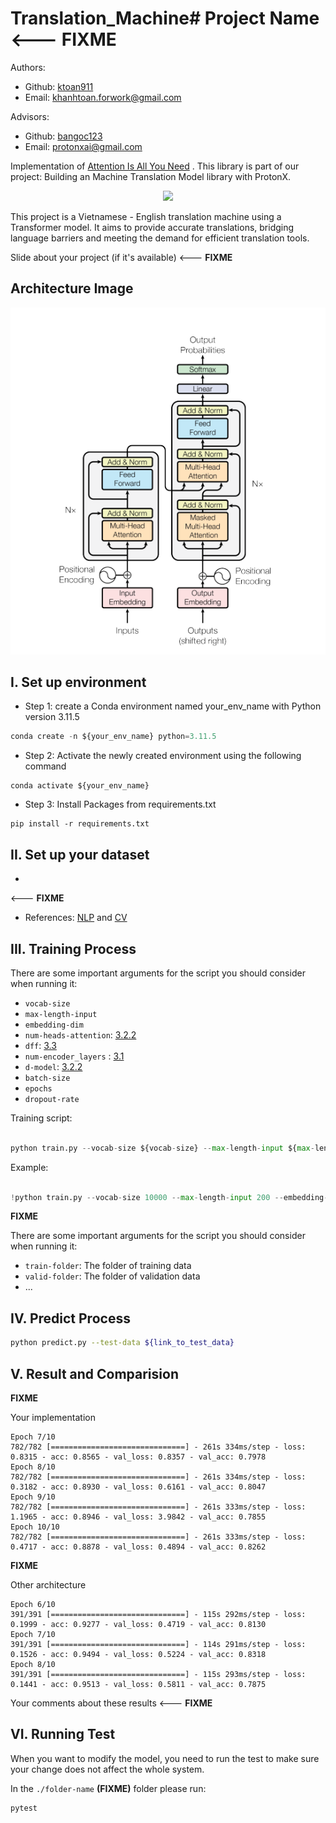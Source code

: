 # Translation_Machine# Project Name <--- FIXME

Authors:
- Github: [ktoan911](https://github.com/ktoan911) 
- Email: khanhtoan.forwork@gmail.com 

Advisors:
- Github: [bangoc123](https://github.com/bangoc123) 
- Email: protonxai@gmail.com



Implementation of [Attention Is All You Need](https://arxiv.org/pdf/1706.03762.pdf) . This
library is part of our project: Building an Machine Translation Model library with ProtonX.

<p align="center">
    <img src='https://storage.googleapis.com/protonx-cloud-storage/transformer/protonx-transf.png' width=200 class="center">
</p>

This project is a Vietnamese - English translation machine using a Transformer model. It aims to provide accurate translations, bridging language barriers and meeting the demand for efficient translation tools.

Slide about your project (if it's available) <--- **FIXME**

## Architecture Image 

![image](assets/model_architect.png)


## I.  Set up environment
- Step 1: create a Conda environment named your_env_name with Python version 3.11.5

```python
conda create -n ${your_env_name} python=3.11.5
```

- Step 2: Activate the newly created environment using the following command
```
conda activate ${your_env_name}
```

- Step 3: Install Packages from requirements.txt

```
pip install -r requirements.txt
``` 

## II.  Set up your dataset

-  
<--- **FIXME**
- References: [NLP](https://github.com/bangoc123/transformer) and [CV](https://github.com/bangoc123/mlp-mixer)

## III. Training Process

There are some important arguments for the script you should consider when running it:

- `vocab-size`
- `max-length-input`
- `embedding-dim`
- `num-heads-attention`: [3.2.2](https://arxiv.org/pdf/1706.03762.pdf)
- `dff`: [3.3](https://arxiv.org/pdf/1706.03762.pdf)
- `num-encoder_layers` : [3.1](https://arxiv.org/pdf/1706.03762.pdf)
- `d-model`: [3.2.2](https://arxiv.org/pdf/1706.03762.pdf)
- `batch-size`
- `epochs` 
- `dropout-rate`

Training script:


```python

python train.py --vocab-size ${vocab-size} --max-length-input ${max-length-input} --embedding-dim ${embedding-dim} --num-heads-attention ${num-heads-attention} --dff ${dff} --num-encoder-layers ${num-encoder-layers} --d-model ${d-model} --batch-size ${batch-size} --epochs ${epochs} --learning-rate ${learning-rate} --dropout-rate ${dropout-rate}

```

Example:

```python

!python train.py --vocab-size 10000 --max-length-input 200 --embedding-dim 32 --num-heads-attention 3 --dff 512 --num-encoder-layers 6 --d-model 128 --batch-size 32 --epochs 10 --learning-rate 0.01 --dropout-rate 0.1

``` 
**FIXME**

There are some important arguments for the script you should consider when running it:

- `train-folder`: The folder of training data
- `valid-folder`: The folder of validation data
- ...

## IV. Predict Process

```bash
python predict.py --test-data ${link_to_test_data}
```

## V. Result and Comparision

**FIXME**

Your implementation
```
Epoch 7/10
782/782 [==============================] - 261s 334ms/step - loss: 0.8315 - acc: 0.8565 - val_loss: 0.8357 - val_acc: 0.7978
Epoch 8/10
782/782 [==============================] - 261s 334ms/step - loss: 0.3182 - acc: 0.8930 - val_loss: 0.6161 - val_acc: 0.8047
Epoch 9/10
782/782 [==============================] - 261s 333ms/step - loss: 1.1965 - acc: 0.8946 - val_loss: 3.9842 - val_acc: 0.7855
Epoch 10/10
782/782 [==============================] - 261s 333ms/step - loss: 0.4717 - acc: 0.8878 - val_loss: 0.4894 - val_acc: 0.8262

```

**FIXME**

Other architecture

```
Epoch 6/10
391/391 [==============================] - 115s 292ms/step - loss: 0.1999 - acc: 0.9277 - val_loss: 0.4719 - val_acc: 0.8130
Epoch 7/10
391/391 [==============================] - 114s 291ms/step - loss: 0.1526 - acc: 0.9494 - val_loss: 0.5224 - val_acc: 0.8318
Epoch 8/10
391/391 [==============================] - 115s 293ms/step - loss: 0.1441 - acc: 0.9513 - val_loss: 0.5811 - val_acc: 0.7875
```

Your comments about these results <--- **FIXME**


## VI. Running Test

When you want to modify the model, you need to run the test to make sure your change does not affect the whole system.

In the `./folder-name` **(FIXME)** folder please run:

```bash
pytest
```


